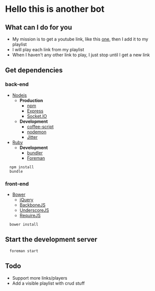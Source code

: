 # Hello this is another bot

## What can I do for you

* My mission is to get a youtube link, like this [one](http://www.youtube.com/watch?v=gb2j1lr6c1o), then I add it to my playlist
* I will play each link from my playlist
* When I haven't any other link to play, I just stop until I get a new link

## Get dependencies

### back-end

* [Nodejs](http://nodejs.org/)
  * __Production__
    * [npm](https://npmjs.org/)
    * [Express](http://expressjs.com/)
    * [Socket.IO](http://socket.io/)
  * __Development__
    * [coffee-script](http://coffeescript.org/)
    * [nodemon](http://nodemon.io/)
    * [Jitter](https://github.com/TrevorBurnham/Jitter)
* [Ruby](https://www.ruby-lang.org/fr/)
  * __Development__
    * [bundler](http://bundler.io/)
    * [Foreman](https://github.com/ddollar/foreman)

```shell
  npm install
  bundle
```

### front-end 

* [Bower](http://bower.io/)
  * [jQuery](http://jquery.com/)
  * [BackboneJS](http://backbonejs.org/)
  * [UnderscoreJS](http://underscorejs.org/)
  * [RequireJS](http://requirejs.org/)

```shell
  bower install
```

## Start the development server

```shell
  foreman start
```

## Todo

* Support more links/players
* Add a visible playlist with crud stuff